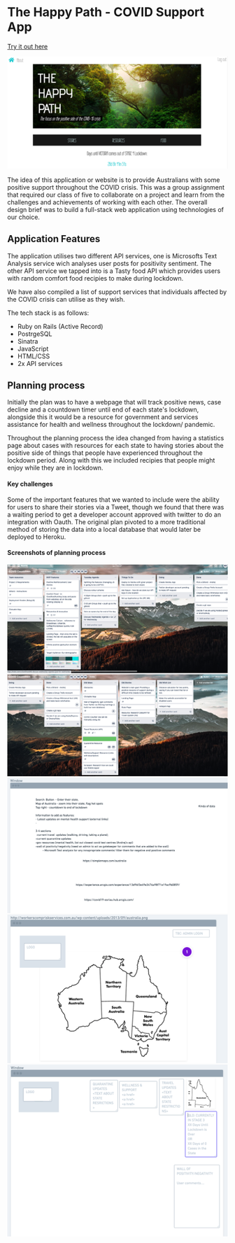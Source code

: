 # The Happy Path - COVID Support App

[Try it out here](https://heroku.com)

![Final app home page](images/final_product_1.png)

The idea of this application or website is to provide Australians with some positive support throughout the COVID crisis. This was a group assignment that required our class of five to collaborate on a project and learn from the challenges and achievements of working with each other. The overall design brief was to build a full-stack web application using technologies of our choice. 

## Application Features 

The application utilises two different API services, one is Microsofts Text Analysis service wich analyses user posts for positivity sentiment. The other API service we tapped into is a Tasty food API which provides users with random comfort food recipies to make during lockdown.

We have also compiled a list of support services that individuals affected by the COVID crisis can utilise as they wish. 

The tech stack is as follows: 
- Ruby on Rails (Active Record)
- PostrgeSQL
- Sinatra 
- JavaScript 
- HTML/CSS 
- 2x API services 

## Planning process 

Initially the plan was to have a webpage that will track positive news, case decline and a countdown timer until end of each state's lockdown, alongside this it would be a resource for government and services assistance for health and wellness throughout the lockdown/ pandemic. 

Throughout the planning process the idea changed from having a statistics page about cases with resources for each state to having stories about the positive side of things that people have experienced throughout the lockdown period. Along with this we included recipies that people might enjoy while they are in lockdown. 

#### Key challenges 

Some of the important features that we wanted to include were the ability for users to share their stories via a Tweet, though we found that there was a waiting period to get a developer account approved with twitter to do an integration with Oauth. The original plan pivoted to a more traditional method of storing the data into a local database that would later be deployed to Heroku. 

#### Screenshots of planning process

![Trello Board v1](images/trello_screenshot_1.png)
![Trello Board v2](images/trello_screenshot_2.png)
![Whimsical Planning Board v1](images/whimsical_1.png)
![Whimsical Planning Board v2](images/whimsical_2.png)
![Whimsical Planning Board v3](images/whimsical_3.png)



